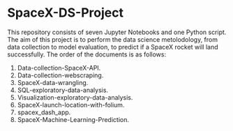 # SpaceX-DS-Project
This repository consists of seven Jupyter Notebooks and one Python script.
The aim of this project is to perform the data science metolodology, from data collection to model evaluation, to predict if a SpaceX rocket will land successfully.
The order of the documents is as follows:
1. Data-collection-SpaceX-API.
2. Data-collection-webscraping.
3. SpaceX-data-wrangling.
4. SQL-exploratory-data-analysis.
5. Visualization-exploratory-data-analysis.
6. SpaceX-launch-location-with-folium.
7. spacex_dash_app.
8. SpaceX-Machine-Learning-Prediction.
